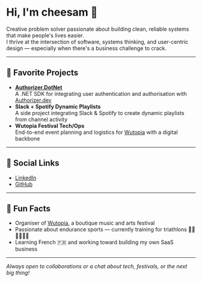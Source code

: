 # Hi, I'm cheesam 👋

Creative problem solver passionate about building clean, reliable systems that make people's lives easier.  
I thrive at the intersection of software, systems thinking, and user-centric design — especially when there's a business challenge to crack.

---

## 🚀 Favorite Projects

- **[Authorizer.DotNet](https://github.com/cheesam/Authorizer.DotNet)**  
  A .NET SDK for integrating user authentication and authorisation with [Authorizer.dev](https://www.authorizer.dev/)
- **Slack + Spotify Dynamic Playlists**  
  A side project integrating Slack & Spotify to create dynamic playlists from channel activity
- **Wutopia Festival Tech/Ops**  
  End-to-end event planning and logistics for [Wutopia](https://wutopia.com) with a digital backbone

---

## 🔗 Social Links

- [LinkedIn](https://www.linkedin.com/in/cheesam/)  
- [GitHub](https://github.com/cheesam)

---

## 🎸 Fun Facts

- Organiser of [Wutopia](https://wutopiafestival.com), a boutique music and arts festival
- Passionate about endurance sports — currently training for triathlons 🏊‍♂️🚴‍♂️🏃‍♂️
- Learning French 🇫🇷 and working toward building my own SaaS business

---

_Always open to collaborations or a chat about tech, festivals, or the next big thing!_
